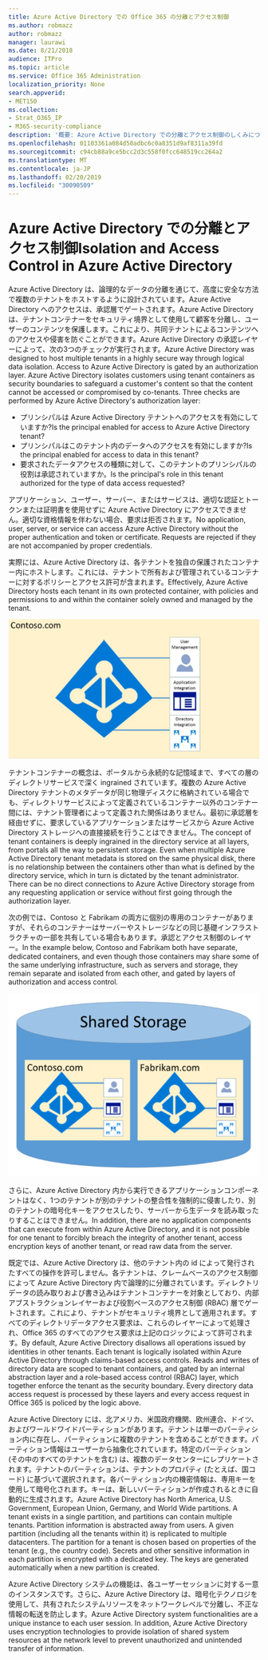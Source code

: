 ```yaml
---
title: Azure Active Directory での Office 365 の分離とアクセス制御
ms.author: robmazz
author: robmazz
manager: laurawi
ms.date: 8/21/2018
audience: ITPro
ms.topic: article
ms.service: Office 365 Administration
localization_priority: None
search.appverid:
- MET150
ms.collection:
- Strat_O365_IP
- M365-security-compliance
description: '概要: Azure Active Directory での分離とアクセス制御のしくみについて説明します。'
ms.openlocfilehash: 01103361a084d50adbc6c0a8351d9af8311a39fd
ms.sourcegitcommit: c94cb88a9ce5bcc2d3c558f0fcc648519cc264a2
ms.translationtype: MT
ms.contentlocale: ja-JP
ms.lasthandoff: 02/20/2019
ms.locfileid: "30090509"
---
```

# <a name="isolation-and-access-control-in-azure-active-directory"></a><span data-ttu-id="5ef11-103">Azure Active Directory での分離とアクセス制御</span><span class="sxs-lookup"><span data-stu-id="5ef11-103">Isolation and Access Control in Azure Active Directory</span></span>

<span data-ttu-id="5ef11-p101">Azure Active Directory は、論理的なデータの分離を通じて、高度に安全な方法で複数のテナントをホストするように設計されています。Azure Active Directory へのアクセスは、承認層でゲートされます。Azure Active Directory は、テナントコンテナーをセキュリティ境界として使用して顧客を分離し、ユーザーのコンテンツを保護します。これにより、共同テナントによるコンテンツへのアクセスや侵害を防ぐことができます。Azure Active Directory の承認レイヤーによって、次の3つのチェックが実行されます。</span><span class="sxs-lookup"><span data-stu-id="5ef11-p101">Azure Active Directory was designed to host multiple tenants in a highly secure way through logical data isolation. Access to Azure Active Directory is gated by an authorization layer. Azure Active Directory isolates customers using tenant containers as security boundaries to safeguard a customer's content so that the content cannot be accessed or compromised by co-tenants. Three checks are performed by Azure Active Directory's authorization layer:</span></span>
- <span data-ttu-id="5ef11-108">プリンシパルは Azure Active Directory テナントへのアクセスを有効にしていますか?</span><span class="sxs-lookup"><span data-stu-id="5ef11-108">Is the principal enabled for access to Azure Active Directory tenant?</span></span>
- <span data-ttu-id="5ef11-109">プリンシパルはこのテナント内のデータへのアクセスを有効にしますか?</span><span class="sxs-lookup"><span data-stu-id="5ef11-109">Is the principal enabled for access to data in this tenant?</span></span>
- <span data-ttu-id="5ef11-110">要求されたデータアクセスの種類に対して、このテナントのプリンシパルの役割は承認されていますか。</span><span class="sxs-lookup"><span data-stu-id="5ef11-110">Is the principal's role in this tenant authorized for the type of data access requested?</span></span>

<span data-ttu-id="5ef11-p102">アプリケーション、ユーザー、サーバー、またはサービスは、適切な認証とトークンまたは証明書を使用せずに Azure Active Directory にアクセスできません。適切な資格情報を伴わない場合、要求は拒否されます。</span><span class="sxs-lookup"><span data-stu-id="5ef11-p102">No application, user, server, or service can access Azure Active Directory without the proper authentication and token or certificate. Requests are rejected if they are not accompanied by proper credentials.</span></span>

<span data-ttu-id="5ef11-113">実際には、Azure Active Directory は、各テナントを独自の保護されたコンテナー内にホストします。これには、テナントで所有および管理されているコンテナーに対するポリシーとアクセス許可が含まれます。</span><span class="sxs-lookup"><span data-stu-id="5ef11-113">Effectively, Azure Active Directory hosts each tenant in its own protected container, with policies and permissions to and within the container solely owned and managed by the tenant.</span></span>
 
![Azure コンテナー](media/office-365-isolation-azure-container.png)

<span data-ttu-id="5ef11-p103">テナントコンテナーの概念は、ポータルから永続的な記憶域まで、すべての層のディレクトリサービスで深く ingrained されています。複数の Azure Active Directory テナントのメタデータが同じ物理ディスクに格納されている場合でも、ディレクトリサービスによって定義されているコンテナー以外のコンテナー間には、テナント管理者によって定義された関係はありません。最初に承認層を経由せずに、要求しているアプリケーションまたはサービスから Azure Active Directory ストレージへの直接接続を行うことはできません。</span><span class="sxs-lookup"><span data-stu-id="5ef11-p103">The concept of tenant containers is deeply ingrained in the directory service at all layers, from portals all the way to persistent storage. Even when multiple Azure Active Directory tenant metadata is stored on the same physical disk, there is no relationship between the containers other than what is defined by the directory service, which in turn is dictated by the tenant administrator. There can be no direct connections to Azure Active Directory storage from any requesting application or service without first going through the authorization layer.</span></span>

<span data-ttu-id="5ef11-118">次の例では、Contoso と Fabrikam の両方に個別の専用のコンテナーがありますが、それらのコンテナーはサーバーやストレージなどの同じ基礎インフラストラクチャの一部を共有している場合もあります。承認とアクセス制御のレイヤー。</span><span class="sxs-lookup"><span data-stu-id="5ef11-118">In the example below, Contoso and Fabrikam both have separate, dedicated containers, and even though those containers may share some of the same underlying infrastructure, such as servers and storage, they remain separate and isolated from each other, and gated by layers of authorization and access control.</span></span>
 
![Azure 専用コンテナー](media/office-365-isolation-azure-dedicated-containers.png)

<span data-ttu-id="5ef11-120">さらに、Azure Active Directory 内から実行できるアプリケーションコンポーネントはなく、1つのテナントが別のテナントの整合性を強制的に侵害したり、別のテナントの暗号化キーをアクセスしたり、サーバーから生データを読み取ったりすることはできません。</span><span class="sxs-lookup"><span data-stu-id="5ef11-120">In addition, there are no application components that can execute from within Azure Active Directory, and it is not possible for one tenant to forcibly breach the integrity of another tenant, access encryption keys of another tenant, or read raw data from the server.</span></span>

<span data-ttu-id="5ef11-p104">既定では、Azure Active Directory は、他のテナント内の id によって発行されたすべての操作を許可しません。各テナントは、クレームベースのアクセス制御によって Azure Active Directory 内で論理的に分離されています。ディレクトリデータの読み取りおよび書き込みはテナントコンテナーを対象としており、内部アブストラクションレイヤーおよび役割ベースのアクセス制御 (RBAC) 層でゲートされます。これにより、テナントがセキュリティ境界として適用されます。すべてのディレクトリデータアクセス要求は、これらのレイヤーによって処理され、Office 365 のすべてのアクセス要求は上記のロジックによって許可されます。</span><span class="sxs-lookup"><span data-stu-id="5ef11-p104">By default, Azure Active Directory disallows all operations issued by identities in other tenants. Each tenant is logically isolated within Azure Active Directory through claims-based access controls. Reads and writes of directory data are scoped to tenant containers, and gated by an internal abstraction layer and a role-based access control (RBAC) layer, which together enforce the tenant as the security boundary. Every directory data access request is processed by these layers and every access request in Office 365 is policed by the logic above.</span></span>

<span data-ttu-id="5ef11-p105">Azure Active Directory には、北アメリカ、米国政府機関、欧州連合、ドイツ、およびワールドワイドパーティションがあります。テナントは単一のパーティション内に存在し、パーティションに複数のテナントを含めることができます。パーティション情報はユーザーから抽象化されています。特定のパーティション (その中のすべてのテナントを含む) は、複数のデータセンターにレプリケートされます。テナントのパーティションは、テナントのプロパティ (たとえば、国コード) に基づいて選択されます。各パーティション内の機密情報は、専用キーを使用して暗号化されます。キーは、新しいパーティションが作成されるときに自動的に生成されます。</span><span class="sxs-lookup"><span data-stu-id="5ef11-p105">Azure Active Directory has North America, U.S. Government, European Union, Germany, and World Wide partitions. A tenant exists in a single partition, and partitions can contain multiple tenants. Partition information is abstracted away from users. A given partition (including all the tenants within it) is replicated to multiple datacenters. The partition for a tenant is chosen based on properties of the tenant (e.g., the country code). Secrets and other sensitive information in each partition is encrypted with a dedicated key. The keys are generated automatically when a new partition is created.</span></span>

<span data-ttu-id="5ef11-p106">Azure Active Directory システムの機能は、各ユーザーセッションに対する一意のインスタンスです。さらに、Azure Active Directory は、暗号化テクノロジを使用して、共有されたシステムリソースをネットワークレベルで分離し、不正な情報の転送を防止します。</span><span class="sxs-lookup"><span data-stu-id="5ef11-p106">Azure Active Directory system functionalities are a unique instance to each user session. In addition, Azure Active Directory uses encryption technologies to provide isolation of shared system resources at the network level to prevent unauthorized and unintended transfer of information.</span></span>
